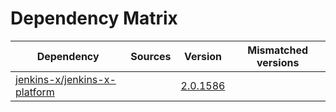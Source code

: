 # Dependency Matrix

Dependency | Sources | Version | Mismatched versions
---------- | ------- | ------- | -------------------
[jenkins-x/jenkins-x-platform](https://github.com/jenkins-x/jenkins-x-platform) |  | [2.0.1586](https://github.com/jenkins-x/jenkins-x-platform/releases/tag/v2.0.1586) | 
